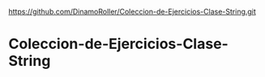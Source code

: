 https://github.com/DinamoRoller/Coleccion-de-Ejercicios-Clase-String.git
# Coleccion-de-Ejercicios-Clase-String
